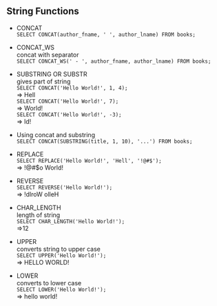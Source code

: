 
## String Functions

- CONCAT  
`
SELECT CONCAT(author_fname, ' ', author_lname)
FROM books;
`

- CONCAT_WS  
concat with separator  
`
SELECT CONCAT_WS(' - ', author_fname, author_lname)
FROM books;
`

- SUBSTRING  OR SUBSTR  
gives part of string  
`
SELECT CONCAT('Hello World!', 1, 4);
`  
=> Hell  
`
SELECT CONCAT('Hello World!', 7);
`  
=> World!  
`
SELECT CONCAT('Hello World!', -3);
`  
=> ld!


- Using concat and substring  
`
SELECT CONCAT(SUBSTRING(title, 1, 10), '...') FROM books;
`

- REPLACE  
`
SELECT REPLACE('Hello World!', 'Hell', '!@#$');
`  
=> !@#$o World!

- REVERSE   
`
SELECT REVERSE('Hello World!');
`  
=> !dlroW olleH
  

- CHAR_LENGTH  
length of string   
`
SELECT CHAR_LENGTH('Hello World!');
`  
=>12

- UPPER  
converts string to upper case  
`
SELECT UPPER('Hello World!');
`  
=> HELLO WORLD!

- LOWER  
converts to lower case  
`
SELECT LOWER('Hello World!');
`  
=> hello world!
